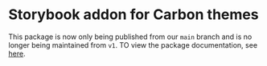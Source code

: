 # Storybook addon for Carbon themes

This package is now only being published from our `main` branch and is no longer
being maintained from `v1`. TO view the package documentation, see
[here](https://github.com/carbon-design-system/ibm-products/blob/main/config/storybook-addon-carbon-theme/README.md).
